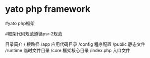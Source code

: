 # yato php framework
#yato php框架

#框架代码规范遵循psr-2规范


目录简介
/           根路径
/app        应用代码目录
/config     程序配置
/public     静态文件
/runtime    临时文件目录
/core       框架核心目录
/index.php  入口文件